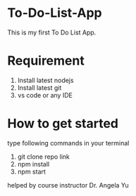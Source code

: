 # To-Do-List-App
This is my first To Do List App.

# Requirement
1. Install latest nodejs
2. Install latest git
3. vs code or any IDE


# How to get started
type following commands in your terminal

1. git clone repo link
2. npm install
3. npm start


helped by course instructor Dr. Angela Yu